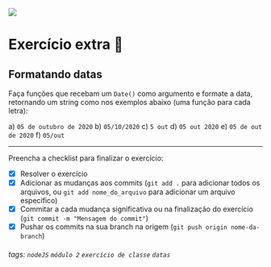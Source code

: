 ![](https://i.imgur.com/xG74tOh.png)

# Exercício extra 🌟

## Formatando datas

Faça funções que recebam um `Date()` como argumento e formate a data, retornando um string como nos exemplos abaixo (uma função para cada letra):

a) `05 de outubro de 2020`
b) `05/10/2020`
c) `5 out`
d) `05 out 2020`
e) `05 de out de 2020`
f) `05/out`

---

Preencha a checklist para finalizar o exercício:

- [x] Resolver o exercício
- [x] Adicionar as mudanças aos commits (`git add .` para adicionar todos os arquivos, ou `git add nome_do_arquivo` para adicionar um arquivo específico)
- [x] Commitar a cada mudança significativa ou na finalização do exercício (`git commit -m "Mensagem do commit"`)
- [x] Pushar os commits na sua branch na origem (`git push origin nome-da-branch`)

###### tags: `nodeJS` `módulo 2` `exercício de classe` `datas`
